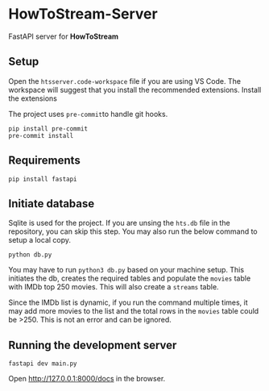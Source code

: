 # HowToStream-Server
FastAPI server for **HowToStream**

## Setup
Open the `htsserver.code-workspace` file if you are using VS Code. The workspace will suggest that you install the recommended extensions. Install the extensions

The project uses `pre-commit`to handle git hooks. 

```shell
pip install pre-commit
pre-commit install
```


## Requirements
```shell
pip install fastapi
```

## Initiate database
Sqlite is used for the project. If you are unsing the `hts.db` file in the repository, you can skip this step. You may also run the below command to setup a local copy.

```shell
python db.py
```

You may have to run ```python3 db.py``` based on your machine setup. This initiates the db, creates the required tables and populate the `movies` table with IMDb top 250 movies. This will also create a `streams` table.

Since the IMDb list is dynamic, if you run the command multiple times, it may add more movies to the list and the total rows in the `movies` table could be >250. This is not an error and can be ignored. 

## Running the development server
```shell
fastapi dev main.py
```
Open http://127.0.0.1:8000/docs in the browser. 